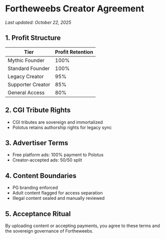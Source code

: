 # Fortheweebs Creator Agreement

_Last updated: October 22, 2025_

## 1. Profit Structure

| Tier | Profit Retention |
|------|------------------|
| Mythic Founder | 100% |
| Standard Founder | 100% |
| Legacy Creator | 95% |
| Supporter Creator | 85% |
| General Access | 80% |

## 2. CGI Tribute Rights

- CGI tributes are sovereign and immortalized
- Polotus retains authorship rights for legacy sync

## 3. Advertiser Terms

- Free platform ads: 100% payment to Polotus
- Creator-accepted ads: 50/50 split

## 4. Content Boundaries

- PG branding enforced
- Adult content flagged for access separation
- Illegal content sealed and manually reviewed

## 5. Acceptance Ritual

By uploading content or accepting payments, you agree to these terms and the sovereign governance of Fortheweebs.
